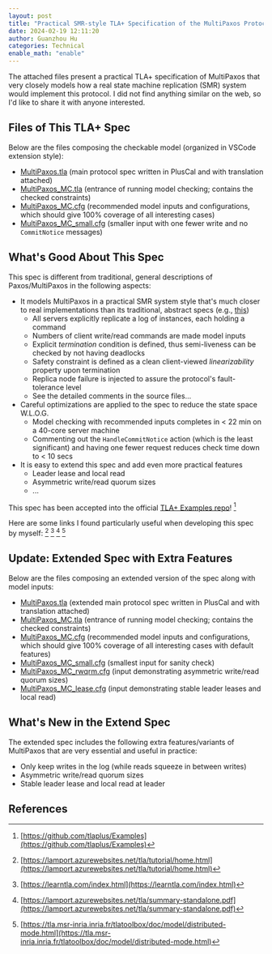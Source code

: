 ```yaml
---
layout: post
title: "Practical SMR-style TLA+ Specification of the MultiPaxos Protocol"
date: 2024-02-19 12:11:20
author: Guanzhou Hu
categories: Technical
enable_math: "enable"
---
```


The attached files present a practical TLA+ specification of MultiPaxos that very closely models how a real state machine replication (SMR) system would implement this protocol. I did not find anything similar on the web, so I'd like to share it with anyone interested.

## Files of This TLA+ Spec

Below are the files composing the checkable model (organized in VSCode extension style):

- [MultiPaxos.tla](/assets/file/tla-specs/multipaxos_smr_style/MultiPaxos.tla) (main protocol spec written in PlusCal and with translation attached)
- [MultiPaxos_MC.tla](/assets/file/tla-specs/multipaxos_smr_style/MultiPaxos_MC.tla) (entrance of running model checking; contains the checked constraints)
- [MultiPaxos_MC.cfg](/assets/file/tla-specs/multipaxos_smr_style/MultiPaxos_MC.cfg) (recommended model inputs and configurations, which should give 100% coverage of all interesting cases)
- [MultiPaxos_MC_small.cfg](/assets/file/tla-specs/multipaxos_smr_style/MultiPaxos_MC_small.cfg) (smaller input with one fewer write and no `CommitNotice` messages)

## What's Good About This Spec

This spec is different from traditional, general descriptions of Paxos/MultiPaxos in the following aspects:

- It models MultiPaxos in a practical SMR system style that's much closer to real implementations than its traditional, abstract specs (e.g., [this](https://github.com/tlaplus/Examples/tree/master/specifications/Paxos))
  - All servers explicitly replicate a log of instances, each holding a command
  - Numbers of client write/read commands are made model inputs
  - Explicit *termination* condition is defined, thus semi-liveness can be checked by not having deadlocks
  - Safety constraint is defined as a clean client-viewed *linearizability* property upon termination
  - Replica node failure is injected to assure the protocol's fault-tolerance level
  - See the detailed comments in the source files...
- Careful optimizations are applied to the spec to reduce the state space W.L.O.G.
  - Model checking with recommended inputs completes in < 22 min on a 40-core server machine
  - Commenting out the `HandleCommitNotice` action (which is the least significant) and having one fewer request reduces check time down to < 10 secs
- It is easy to extend this spec and add even more practical features
  - Leader lease and local read
  - Asymmetric write/read quorum sizes
  - ...

This spec has been accepted into the official [TLA+ Examples repo](https://github.com/tlaplus/Examples)! [^1]

Here are some links I found particularly useful when developing this spec by myself: [^2] [^3] [^4] [^5]

## Update: Extended Spec with Extra Features

Below are the files composing an extended version of the spec along with model inputs:

- [MultiPaxos.tla](/assets/file/tla-specs/multipaxos_smr_addon/MultiPaxos.tla) (extended main protocol spec written in PlusCal and with translation attached)
- [MultiPaxos_MC.tla](/assets/file/tla-specs/multipaxos_smr_addon/MultiPaxos_MC.tla) (entrance of running model checking; contains the checked constraints)
- [MultiPaxos_MC.cfg](/assets/file/tla-specs/multipaxos_smr_addon/MultiPaxos_MC.cfg) (recommended model inputs and configurations, which should give 100% coverage of all interesting cases with default features)
- [MultiPaxos_MC_small.cfg](/assets/file/tla-specs/multipaxos_smr_addon/MultiPaxos_MC_small.cfg) (smallest input for sanity check)
- [MultiPaxos_MC_rwqrm.cfg](/assets/file/tla-specs/multipaxos_smr_addon/MultiPaxos_MC_rwqrm.cfg) (input demonstrating asymmetric write/read quorum sizes)
- [MultiPaxos_MC_lease.cfg](/assets/file/tla-specs/multipaxos_smr_addon/MultiPaxos_MC_lease.cfg) (input demonstrating stable leader leases and local read)

## What's New in the Extend Spec

The extended spec includes the following extra features/variants of MultiPaxos that are very essential and useful in practice:

- Only keep writes in the log (while reads squeeze in between writes)
- Asymmetric write/read quorum sizes
- Stable leader lease and local read at leader

## References

[^1]: [https://github.com/tlaplus/Examples](https://github.com/tlaplus/Examples)
[^2]: [https://lamport.azurewebsites.net/tla/tutorial/home.html](https://lamport.azurewebsites.net/tla/tutorial/home.html)
[^3]: [https://learntla.com/index.html](https://learntla.com/index.html)
[^4]: [https://lamport.azurewebsites.net/tla/summary-standalone.pdf](https://lamport.azurewebsites.net/tla/summary-standalone.pdf)
[^5]: [https://tla.msr-inria.inria.fr/tlatoolbox/doc/model/distributed-mode.html](https://tla.msr-inria.inria.fr/tlatoolbox/doc/model/distributed-mode.html)
